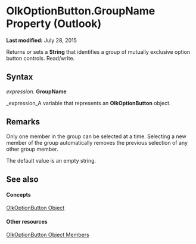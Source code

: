 
# OlkOptionButton.GroupName Property (Outlook)

 **Last modified:** July 28, 2015

Returns or sets a  **String** that identifies a group of mutually exclusive option button controls. Read/write.

## Syntax

 _expression_. **GroupName**

 _expression_A variable that represents an  **OlkOptionButton** object.


## Remarks

Only one member in the group can be selected at a time. Selecting a new member of the group automatically removes the previous selection of any other group member. 

The default value is an empty string.


## See also


#### Concepts


 [OlkOptionButton Object](a7aab427-a2f0-a153-f558-c13559610c99.md)
#### Other resources


 [OlkOptionButton Object Members](e5d545e6-496f-6a11-af73-faa3eb20647c.md)
